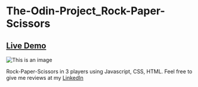 # The-Odin-Project_Rock-Paper-Scissors
## [Live Demo](https://nlightmarecx.github.io/The-Odin-Project_Rock-Paper-Scissors/)

![This is an image](https://raw.githubusercontent.com/nlightmarecx/rock-paper-scissors/main/Demo-Theme-Image.PNG)

Rock-Paper-Scissors in 3 players using Javascript, CSS, HTML. Feel free to give me reviews at my [LinkedIn](https://www.linkedin.com/in/luka-bagdavadze/)
